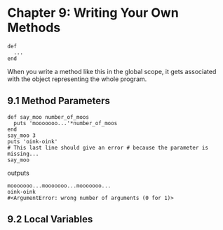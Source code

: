 Chapter 9: Writing Your Own Methods
==================
```
def
  ...
end
```
When you write a method like this in the global scope, it gets associated
with the object representing the whole program.

9.1 Method Parameters
--------------
```
def say_moo number_of_moos
  puts 'mooooooo...'*number_of_moos
end
say_moo 3
puts 'oink-oink'
# This last line should give an error # because the parameter is missing...
say_moo
```
outputs
```
mooooooo...mooooooo...mooooooo...
oink-oink
#<ArgumentError: wrong number of arguments (0 for 1)>
```
9.2 Local Variables
-------------
